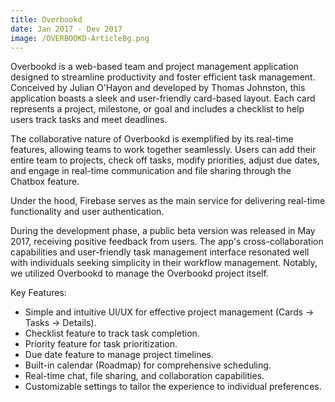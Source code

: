 ```yaml
---
title: Overbookd
date: Jan 2017 - Dev 2017
image: /OVERBOOKD-ArticleBg.png
---
```


Overbookd is a web-based team and project management application designed to streamline productivity and foster efficient task management. Conceived by Julian O'Hayon and developed by Thomas Johnston, this application boasts a sleek and user-friendly card-based layout. Each card represents a project, milestone, or goal and includes a checklist to help users track tasks and meet deadlines.

The collaborative nature of Overbookd is exemplified by its real-time features, allowing teams to work together seamlessly. Users can add their entire team to projects, check off tasks, modify priorities, adjust due dates, and engage in real-time communication and file sharing through the Chatbox feature.

Under the hood, Firebase serves as the main service for delivering real-time functionality and user authentication.

During the development phase, a public beta version was released in May 2017, receiving positive feedback from users. The app's cross-collaboration capabilities and user-friendly task management interface resonated well with individuals seeking simplicity in their workflow management. Notably, we utilized Overbookd to manage the Overbookd project itself.

Key Features:

- Simple and intuitive UI/UX for effective project management (Cards -> Tasks -> Details).
- Checklist feature to track task completion.
- Priority feature for task prioritization.
- Due date feature to manage project timelines.
- Built-in calendar (Roadmap) for comprehensive scheduling.
- Real-time chat, file sharing, and collaboration capabilities.
- Customizable settings to tailor the experience to individual preferences.